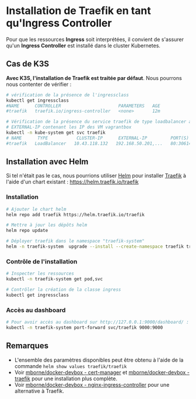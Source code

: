 # Installation de Traefik en tant qu'Ingress Controller

Pour que les ressources **Ingress** soit interprétées, il convient de s'assurer qu'un **Ingress Controller** est installé dans le cluster Kubernetes.

## Cas de K3S

**Avec K3S, l'installation de Traefik est traitée par défaut**. Nous pourrons nous contenter de vérifier :

```bash
# vérification de la présence de l'ingressclass
kubectl get ingressclass
#NAME      CONTROLLER                      PARAMETERS   AGE
#traefik   traefik.io/ingress-controller   <none>       12m

# Vérification de la présence du service traefik de type loadbalancer avec 
# EXTERNAL-IP contenant les IP des VM vagrantbox
kubectl -n kube-system get svc traefik
# NAME      TYPE           CLUSTER-IP      EXTERNAL-IP         PORT(S)                      AGE
#traefik   LoadBalancer   10.43.118.132   192.168.50.201,...   80:30614/TCP,443:32086/TCP   25m
```

## Installation avec Helm

Si tel n'était pas le cas, nous pourrions utiliser [Helm](https://mborne.github.io/cours-devops/annexe/kubernetes/helm.html) pour installer [Traefik](https://doc.traefik.io/traefik/) à l'aide d'un chart existant : https://helm.traefik.io/traefik

### Installation

```bash
# Ajouter le chart helm
helm repo add traefik https://helm.traefik.io/traefik

# Mettre à jour les dépôts helm
helm repo update

# Déployer traefik dans le namespace "traefik-system"
helm -n traefik-system  upgrade --install --create-namespace traefik traefik/traefik
```

### Contrôle de l'installation

```bash
# Inspecter les ressources
kubectl -n traefik-system get pod,svc

# Contrôler la création de la classe ingress
kubectl get ingressclass
```

### Accès au dashboard 

```bash
# Pour avoir accès au dashboard sur http://127.0.0.1:9000/dashboard/ :
kubectl -n traefik-system port-forward svc/traefik 9000:9000
```

## Remarques

* L'ensemble des paramètres disponibles peut être obtenu à l'aide de la commande `helm show values traefik/traefik`
* Voir [mborne/docker-devbox - cert-manager](https://github.com/mborne/docker-devbox/tree/master/cert-manager#cert-manager) et [mborne/docker-devbox - traefik](https://github.com/mborne/docker-devbox/tree/master/traefik#traefik) pour une installation plus complète.
* Voir [mborne/docker-devbox - nginx-ingress-controller](https://github.com/mborne/docker-devbox/tree/master/nginx-ingress-controller#nginx-ingress-controller) pour une alternative à Traefik.

